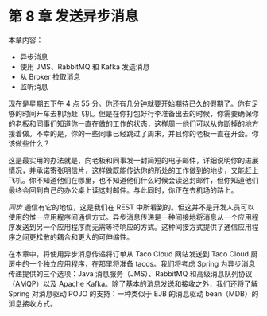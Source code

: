 # 第 8 章 发送异步消息

本章内容：

- 异步消息
- 使用 JMS、RabbitMQ 和 Kafka 发送消息
- 从 Broker 拉取消息
- 监听消息

现在是星期五下午 4 点 55 分。你还有几分钟就要开始期待已久的假期了。你有足够的时间开车去机场赶飞机。但是在你打包好行李准备出去的时候，你需要确保你的老板和同事们知道你一直在做的工作的状态，这样周一他们可以从你断掉的地方接着做。不幸的是，你的一些同事已经跳过了周末，并且你的老板一直在开会。你该做些什么？

这是最实用的办法就是，向老板和同事发一封简短的电子邮件，详细说明你的进展情况，并承诺寄张明信片，这样做既能传达你的所处的工作做到的地步，又能赶上飞机。你不知道他们在哪里，也不知道他们什么时候会读这封邮件，但你知道他们最终会回到自己的办公桌上读这封邮件。与此同时，你正在去机场的路上。

_同步_ 通信有它的地位，这是我们在 REST 中所看到的。但这并不是开发人员可以使用的惟一应用程序间通信方式。异步消息传递是一种间接地将消息从一个应用程序发送到另一个应用程序而无需等待响应的方式。这种间接方式提供了通信应用程序之间更松散的耦合和更大的可伸缩性。

在本章中，将使用异步消息传递将订单从 Taco Cloud 网站发送到 Taco Cloud 厨房中的一个独立应用程序，在那里将准备 tacos。我们将考虑 Spring 为异步消息传递提供的三个选项：Java 消息服务（JMS）、RabbitMQ 和高级消息队列协议（AMQP）以及 Apache Kafka。除了基本的消息发送和接收之外，我们还将了解 Spring 对消息驱动 POJO 的支持：一种类似于 EJB 的消息驱动 bean（MDB）的消息接收方式。
